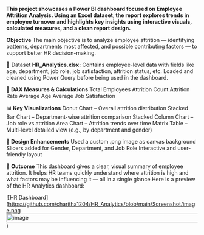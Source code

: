 **This project showcases a Power BI dashboard focused on Employee Attrition Analysis. Using an Excel dataset, the report explores trends in employee turnover and highlights key insights using interactive visuals, calculated measures, and a clean report design.**

 **Objective**
The main objective is to analyze employee attrition — identifying patterns, departments most affected, and possible contributing factors — to support better HR decision-making.

📁 Dataset
**HR_Analytics.xlsx:** Contains employee-level data with fields like age, department, job role, job satisfaction, attrition status, etc.
Loaded and cleaned using Power Query before being used in the dashboard.

**🧮 DAX Measures & Calculations**
Total Employees
Attrition Count
Attrition Rate
Average Age
Average Job Satisfaction

**📊 Key Visualizations**
Donut Chart – Overall attrition distribution
Stacked Bar Chart – Department-wise attrition comparison
Stacked Column Chart – Job role vs attrition
Area Chart – Attrition trends over time
Matrix Table – Multi-level detailed view (e.g., by department and gender)

**🎨 Design Enhancements**
Used a custom .png image as canvas background
Slicers added for Gender, Department, and Job Role
Interactive and user-friendly layout

**📌 Outcome**
This dashboard gives a clear, visual summary of employee attrition. It helps HR teams quickly understand where attrition is high and what factors may be influencing it — all in a single glance.Here is a preview of the HR Analytics dashboard:

![HR Dashboard](https://github.com/charitha1204/HR_Analytics/blob/main/Screenshot/image.png
<img width="689" height="23" alt="image" src="https://github.com/user-attachments/assets/63fcc8d4-fcf7-47f3-8038-16300e0fb5a1" />
)
